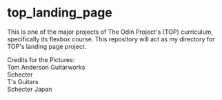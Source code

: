 # top_landing_page
This is one of the major projects of The Odin Project's (TOP) curriculum, specifically its flexbox course. This repository will act as my directory for TOP's landing page project.

Credits for the Pictures: <br>
Tom Anderson Guitarworks <br>
Schecter <br>
T's Guitars <br>
Schecter Japan 
